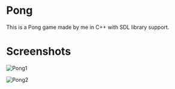 # Pong
This is a Pong game made by me in C++ with SDL library support.

# Screenshots

![Pong1](https://user-images.githubusercontent.com/62141759/133638545-4f249819-5620-42c8-bcee-4cc869feb16c.png)

![Pong2](https://user-images.githubusercontent.com/62141759/133638586-de4fb269-2f23-4c7b-9152-adc327db1996.png)
